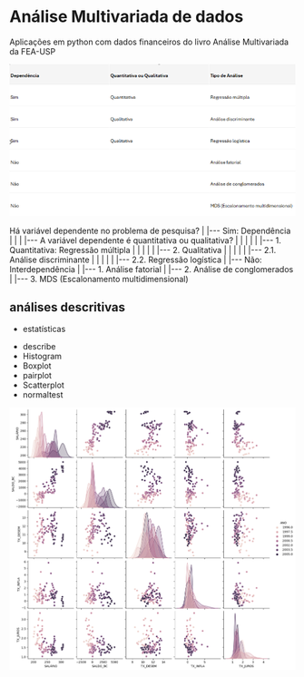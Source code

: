 # Análise Multivariada de dados

Aplicações em python com dados financeiros do livro Análise Multivariada da FEA-USP


![tabela](figs/tabela.png) 

Há variável dependente no problema de pesquisa?
|
|--- Sim: Dependência
|    |
|    |--- A variável dependente é quantitativa ou qualitativa?
|    |    |
|    |    |--- 1. Quantitativa: Regressão múltipla
|    |    |
|    |    |--- 2. Qualitativa
|    |         |
|    |         |--- 2.1. Análise discriminante
|    |         |
|    |         |--- 2.2. Regressão logística
|
|--- Não: Interdependência
     |
     |--- 1. Análise fatorial
     |
     |--- 2. Análise de conglomerados
     |
     |--- 3. MDS (Escalonamento multidimensional)




## análises descritivas

* estatísticas
- describe
- Histogram
- Boxplot
- pairplot
- Scatterplot
- normaltest

![pairplot_ipeadata](figs/pairplot_ipeadata.png) 